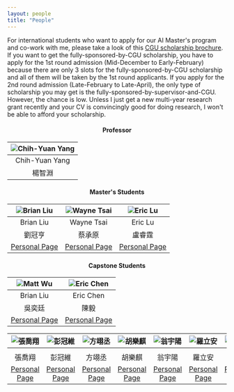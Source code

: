 ```yaml
---
layout: people
title: "People"
---
```

For international students who want to apply for our AI Master's program and co-work with me, please take a look of this [CGU scholarship brochure](http://yangchihyuan.github.io/assets/CGU_Scholarships_info.pdf). If you want to get the fully-sponsored-by-CGU scholarship, you have to apply for the 1st round admission (Mid-December to Early-February) because there are only 3 slots for the fully-sponsored-by-CGU scholarship and all of them will be taken by the 1st round applicants.
If you apply for the 2nd round admission (Late-February to Late-April), the only type of scholarship you may get is the fully-sponsored-by-supervisor-and-CGU. However, the chance is low. Unless I just get a new multi-year research grant recently and your CV is convincingly good for doing research, I won't be able to afford your scholarship.



#### <center>Professor</center>

| ![Chih-Yuan Yang](http://yangchihyuan.github.io/assets/img/cyyang20241018.jpg)|
|:---:|
|Chih-Yuan Yang|
|楊智淵|

<p></p>

#### <center>Master's Students</center>

| ![Brian Liu](http://yangchihyuan.github.io/assets/img/Brian_Liu.jpg)|![Wayne Tsai](http://yangchihyuan.github.io/assets/img/Wayne_Tsai.jpg)|![Eric Lu](http://yangchihyuan.github.io/assets/img/Eric_Lu.png)|
|:---:|:---:|:---:|
|Brian Liu|Wayne Tsai|Eric Lu|
|劉冠亨|蔡承原|盧睿霆|
|[Personal Page](http://yangchihyuan.github.io/people/Brian_Liu)|[Personal Page](http://yangchihyuan.github.io/people/Wayne_Tsai)|[Personal Page](http://yangchihyuan.github.io/people/Eric_Lu)|

<p></p>

#### <center>Capstone Students</center>

| ![Matt Wu](http://yangchihyuan.github.io/assets/img/Matt_Wu.png)|![Eric Chen](http://yangchihyuan.github.io/assets/img/Eric_Chen.jpg)|
|:---:|:---:|
|Brian Liu|Eric Chen|
|吳奕廷|陳毅|
|[Personal Page](http://yangchihyuan.github.io/people/Matt_Wu)|[Personal Page](http://yangchihyuan.github.io/people/Eric_Chen)|

![張喬翔](http://yangchihyuan.github.io/assets/img/Man_Portrait.jpg)|![彭冠維](http://yangchihyuan.github.io/assets/img/Man_Portrait.jpg)|![方翊丞](http://yangchihyuan.github.io/assets/img/Man_Portrait.jpg)|![胡樂麒](http://yangchihyuan.github.io/assets/img/Man_Portrait.jpg)|![翁宇陽](http://yangchihyuan.github.io/assets/img/Man_Portrait.jpg)|![羅立安](http://yangchihyuan.github.io/assets/img/Man_Portrait.jpg)|![陳威誠](http://yangchihyuan.github.io/assets/img/Man_Portrait.jpg)|![楊皓丞](http://yangchihyuan.github.io/assets/img/Man_Portrait.jpg)|
|:---:|:---:|:---:|:---:|:---:|:---:|:---:|:---:|
|||||||||
|張喬翔|彭冠維|方翊丞|胡樂麒|翁宇陽|羅立安|陳威誠|楊皓丞|
[Personal Page](http://yangchihyuan.github.io/people/Eric_Chen)|[Personal Page](http://yangchihyuan.github.io/people/Eric_Chen)|[Personal Page](http://yangchihyuan.github.io/people/Eric_Chen)|[Personal Page](http://yangchihyuan.github.io/people/Eric_Chen)|[Personal Page](http://yangchihyuan.github.io/people/Eric_Chen)|[Personal Page](http://yangchihyuan.github.io/people/Eric_Chen)|[Personal Page](http://yangchihyuan.github.io/people/Eric_Chen)|[Personal Page](http://yangchihyuan.github.io/people/Eric_Chen)|
